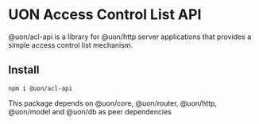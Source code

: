 # UON Access Control List API

@uon/acl-api is a library for @uon/http server applications that provides a simple access control list mechanism.


## Install

```shell
npm i @uon/acl-api
```

This package depends on @uon/core, @uon/router, @uon/http, @uon/model and @uon/db as peer dependencies


